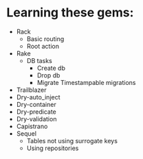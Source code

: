 # Learning these gems:
* Rack
    * Basic routing
    * Root action
* Rake
    * DB tasks
        * Create db
        * Drop db
        * Migrate Timestampable migrations
* Trailblazer
* Dry-auto_inject
* Dry-container
* Dry-predicate
* Dry-validation
* Capistrano
* Sequel
    * Tables not using surrogate keys
    * Using repositories
